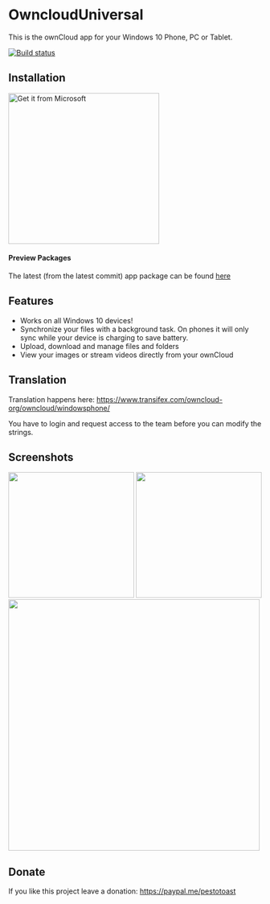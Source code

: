 # OwncloudUniversal
This is the ownCloud app for your Windows 10 Phone, PC or Tablet.

[![Build status](https://ci.appveyor.com/api/projects/status/rrsqmfv03gos8vmq?svg=true)](https://ci.appveyor.com/project/DeepDiver1975/ownclouduniversal)
## Installation
<a href="https://www.microsoft.com/store/apps/9pj6d2hkq1zt?ocid=badge"><img src="https://assets.windowsphone.com/85864462-9c82-451e-9355-a3d5f874397a/English_get-it-from-MS_InvariantCulture_Default.png" width="300" alt="Get it from Microsoft" /></a>


#### Preview Packages
The latest (from the latest commit) app package can be found [here](https://ci.appveyor.com/project/DeepDiver1975/ownclouduniversal/build/artifacts)

## Features
- Works on all Windows 10 devices!
- Synchronize your files with a background task. On phones it will only sync while your device is charging to save battery.
- Upload, download and manage files and folders
- View your images or stream videos directly from your ownCloud

## Translation
Translation happens here: https://www.transifex.com/owncloud-org/owncloud/windowsphone/

You have to login and request access to the team before you can modify the strings.

## Screenshots
<kbd><img src="https://github.com/owncloud/OwncloudUniversal/blob/master/screenshots/screenshot1.png" width="250"/></kbd>
<kbd><img src="https://github.com/owncloud/OwncloudUniversal/blob/master/screenshots/screenshot2.png" width="250"/></kbd>
<br>
<kbd><img src="https://github.com/owncloud/OwncloudUniversal/blob/master/screenshots/screenshot3.png" width="500"/></kbd>

## Donate
If you like this project leave a donation:
https://paypal.me/pestotoast
